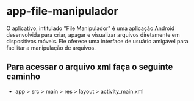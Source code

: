 # app-file-manipulador
O aplicativo, intitulado "File Manipulador" é uma aplicação Android desenvolvida para criar, apagar e visualizar arquivos diretamente em dispositivos móveis. Ele oferece uma interface de usuário amigável para facilitar a manipulação de arquivos.

## Para acessar o arquivo xml faça o seguinte caminho
- app > src > main > res > layout > activity_main.xml

